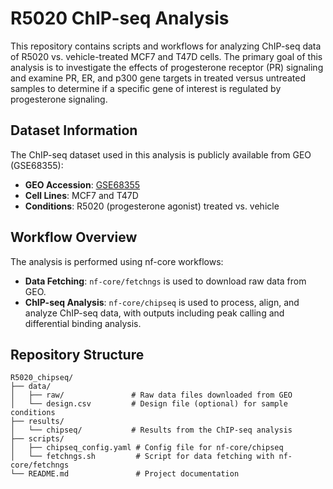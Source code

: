 # R5020 ChIP-seq Analysis

This repository contains scripts and workflows for analyzing ChIP-seq data of R5020 vs. vehicle-treated MCF7 and T47D cells. The primary goal of this analysis is to investigate the effects of progesterone receptor (PR) signaling and examine PR, ER, and p300 gene targets in treated versus untreated samples to determine if a specific gene of interest is regulated by progesterone signaling.

## Dataset Information

The ChIP-seq dataset used in this analysis is publicly available from GEO (GSE68355):
- **GEO Accession**: [GSE68355](https://www.ncbi.nlm.nih.gov/geo/query/acc.cgi?acc=GSE68355)
- **Cell Lines**: MCF7 and T47D
- **Conditions**: R5020 (progesterone agonist) treated vs. vehicle

## Workflow Overview

The analysis is performed using nf-core workflows:
- **Data Fetching**: `nf-core/fetchngs` is used to download raw data from GEO.
- **ChIP-seq Analysis**: `nf-core/chipseq` is used to process, align, and analyze ChIP-seq data, with outputs including peak calling and differential binding analysis.

## Repository Structure

```plaintext
R5020_chipseq/
├── data/
│   ├── raw/               # Raw data files downloaded from GEO
│   └── design.csv         # Design file (optional) for sample conditions
├── results/
│   └── chipseq/           # Results from the ChIP-seq analysis
├── scripts/
│   ├── chipseq_config.yaml # Config file for nf-core/chipseq
│   └── fetchngs.sh         # Script for data fetching with nf-core/fetchngs
└── README.md               # Project documentation
